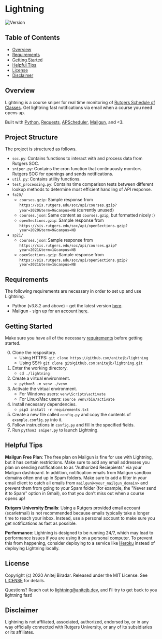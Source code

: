 # Lightning
![Version](https://img.shields.io/badge/version-0.0.1-blue)

## Table of Contents
- [Overview](#overview)
- [Requirements](#requirements)
- [Getting Started](#getting-started)
- [Helpful Tips](#helpful-tips)
- [License](#license)
- [Disclaimer](#disclaimer)

## Overview
Lightning is a course sniper for real time monitoring of [Rutgers Schedule of Classes](https://sis.rutgers.edu/soc/). Get lightning fast notifications via email when a course you need opens up.

Built with [Python](https://www.python.org/), [Requests](https://requests.readthedocs.io/), [APScheduler](https://apscheduler.readthedocs.io/), [Mailgun](https://www.mailgun.com/), and <3.

## Project Structure
The project is structured as follows.

- `soc.py`: Contains functions to interact with and process data from Rutgers SOC.
- `sniper.py`: Contains the cron function that continuously monitors Rutgers SOC for openings and sends notifications.
- `util.py`: Contains utility functions.
- `test_processing.py`: Contains time comparison tests between different lookup methods to determine most efficient handling of API response.
- `fa20/`
    - `courses.gzip`: Sample response from `https://sis.rutgers.edu/soc/api/courses.gzip?year=2020&term=9&campus=NB` (currently unused)
    - `courses.json`: Same content as `courses.gzip`, but formatted nicely :)
    - `openSections.gzip`: Sample response from `https://sis.rutgers.edu/soc/api/openSections.gzip?year=2020&term=9&campus=NB`
- `sp21/`
    - `courses.json`: Sample response from `https://sis.rutgers.edu/soc/api/courses.gzip?year=2021&term=1&campus=NB`
    - `openSections.gzip`: Sample response from `https://sis.rutgers.edu/soc/api/openSections.gzip?year=2021&term=1&campus=NB`

## Requirements
The following requirements are necessary in order to set up and use Lightning.

- Python (v3.8.2 and above) - get the latest version [here](https://www.python.org/downloads/).
- Mailgun - sign up for an account [here](https://mailgun.com/).

## Getting Started
Make sure you have all of the necessary [requirements](#requirements) before getting started.

0. Clone the respository.
    - Using HTTPS: `git clone https://github.com/anitejb/lightning`
    - Using SSH: `git clone git@github.com:anitejb/lightning.git`
0. Enter the working directory.
    - `cd ./lightning`
0. Create a virtual environment.
    - `python3 -m venv ./venv`
0. Activate the virtual environment.
    - For Windows users: `venv\Scripts\activate`
    - For Linux/Mac users: `source venv/bin/activate`
0. Install necessary dependencies.
    - `pip3 install -r requirements.txt`
0. Create a new file called `config.py` and copy the contents of `example.config.py` into it.
0. Follow instructions in `config.py` and fill in the specified fields.
0. Run `python3 sniper.py` to launch Lightning.

## Helpful Tips

**Mailgun Free Plan**: The free plan on Mailgun is fine for use with Lightning, but it has certain restrictions. Make sure to add any email addresses you plan on sending notifications to as "Authorized Reciepients" via your Mailgun dashboard. In addition, notification emails from Mailgun sandbox domains often end up in Spam folders. Make sure to add a filter in your email client to catch all emails from `mailgun@<your_mailgun_domain>` and prevent them from going to your Spam folder (for example, the "Never send it to Spam" option in Gmail), so that you don't miss out when a course opens up!

**Rutgers University Emails**: Using a Rutgers provided email account (scarletmail) is not recommended because emails typically take a longer time to reach your inbox. Instead, use a personal account to make sure you get notifications as fast as possible.

**Performance**: Lightning is designed to be running 24/7, which may lead to performance issues if you are using it on a personal computer. To prevent this from happening, consider deploying to a service like [Heroku](https://heroku.com/) instead of deploying Lightning locally.

## License
Copyright (c) 2020 Anitej Biradar. Released under the MIT License. See
[LICENSE](LICENSE) for details.

Questions? Reach out to [lightning@anitejb.dev](mailto:lightning@anitejb.dev), and I'll try to get back to you lightning fast!

## Disclaimer
Lightning is not affiliated, associated, authorized, endorsed by, or in any way officially connected with Rutgers University, or any of its subsidiaries or its affiliates.

